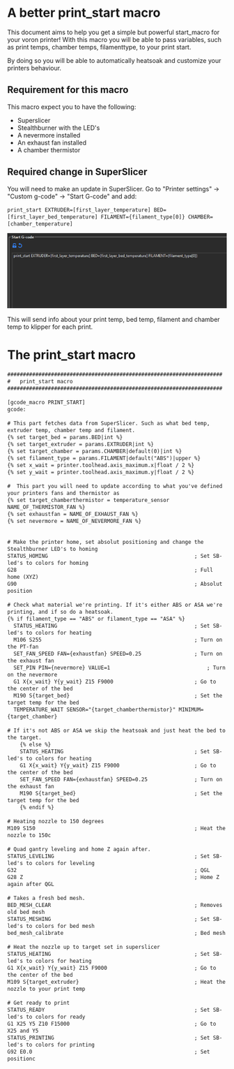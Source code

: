 # A better print_start macro

This document aims to help you get a simple but powerful start_macro for your voron printer! With this macro you will be able to pass variables, such as print temps, chamber temps, filamenttype, to your print start. 

By doing so you will be able to automatically heatsoak and customize your printers behaviour. 

## Requirement for this macro

This macro expect you to have the following:

- Superslicer
- Stealthburner with the LED's
- A nevermore installed
- An exhaust fan installed
- A chamber thermistor


## Required change in SuperSlicer
You will need to make an update in SuperSlicer. Go to "Printer settings" -> "Custom g-code" -> "Start G-code" and add:

```
print_start EXTRUDER=[first_layer_temperature] BED=[first_layer_bed_temperature] FILAMENT={filament_type[0]} CHAMBER=[chamber_temperature]
```

![](/images/image1.png) 

This will send info about your print temp, bed temp, filament and chamber temp to klipper for each print.

# The print_start macro

```
#####################################################################
# 	print_start macro
#####################################################################

[gcode_macro PRINT_START]
gcode:

# This part fetches data from SuperSlicer. Such as what bed temp, extruder temp, chamber temp and filament.
{% set target_bed = params.BED|int %}
{% set target_extruder = params.EXTRUDER|int %}
{% set target_chamber = params.CHAMBER|default(0)|int %}
{% set filament_type = params.FILAMENT|default("ABS")|upper %}
{% set x_wait = printer.toolhead.axis_maximum.x|float / 2 %}
{% set y_wait = printer.toolhead.axis_maximum.y|float / 2 %}

#  This part you will need to update according to what you've defined your printers fans and thermistor as
{% set target_chamberthermistor = temperature_sensor NAME_OF_THERMISTOR_FAN %}
{% set exhaustfan = NAME_OF_EXHAUST_FAN %}
{% set nevermore = NAME_OF_NEVERMORE_FAN %}


# Make the printer home, set absolut positioning and change the Stealthburner LED's to homing
STATUS_HOMING												; Set SB-led's to colors for homing
G28															; Full home (XYZ)
G90															; Absolut position

# Check what material we're printing. If it's either ABS or ASA we're printing, and if so do a heatsoak.
{% if filament_type == "ABS" or filament_type == "ASA" %}
  STATUS_HEATING											; Set SB-led's to colors for heating
  M106 S255													; Turn on the PT-fan
  SET_FAN_SPEED FAN={exhaustfan} SPEED=0.25					; Turn on the exhaust fan
  SET_PIN PIN={nevermore} VALUE=1								; Turn on the nevermore
  G1 X{x_wait} Y{y_wait} Z15 F9000							; Go to the center of the bed
  M190 S{target_bed}										; Set the target temp for the bed
  TEMPERATURE_WAIT SENSOR="{target_chamberthermistor}" MINIMUM={target_chamber}

# If it's not ABS or ASA we skip the heatsoak and just heat the bed to the target.
    {% else %}
    STATUS_HEATING											; Set SB-led's to colors for heating
    G1 X{x_wait} Y{y_wait} Z15 F9000						; Go to the center of the bed
    SET_FAN_SPEED FAN={exhaustfan} SPEED=0.25				; Turn on the exhaust fan
    M190 S{target_bed}										; Set the target temp for the bed
    {% endif %}

# Heating nozzle to 150 degrees
M109 S150													; Heat the nozzle to 150c

# Quad gantry leveling and home Z again after.
STATUS_LEVELING												; Set SB-led's to colors for leveling
G32															; QGL
G28 Z 														; Home Z again after QGL

# Takes a fresh bed mesh.
BED_MESH_CLEAR												; Removes old bed mesh
STATUS_MESHING												; Set SB-led's to colors for bed mesh
bed_mesh_calibrate											; Bed mesh

# Heat the nozzle up to target set in superslicer
STATUS_HEATING												; Set SB-led's to colors for heating
G1 X{x_wait} Y{y_wait} Z15 F9000							; Go to the center of the bed
M109 S{target_extruder}										; Heat the nozzle to your print temp

# Get ready to print
STATUS_READY												; Set SB-led's to colors for ready
G1 X25 Y5 Z10 F15000										; Go to X25 and Y5
STATUS_PRINTING												; Set SB-led's to colors for printing
G92 E0.0													; Set positionc 
```
